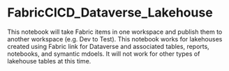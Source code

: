 # FabricCICD_Dataverse_Lakehouse

This notebook will take Fabric items in one workspace and publish them to another workspace (e.g. Dev to Test). This notebook works for lakehouses created using Fabric link for Dataverse and associated tables, reports, notebooks, and symantic mdoels. It will not work for other types of lakehouse tables at this time.
